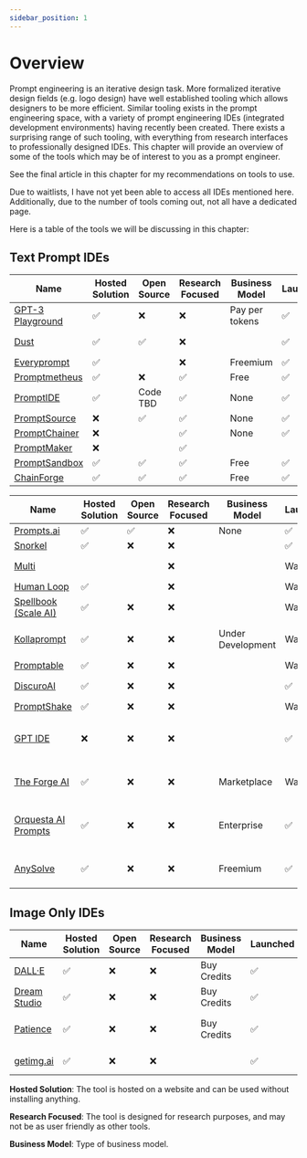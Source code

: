 ```yaml
---
sidebar_position: 1
---
```


# Overview

Prompt engineering is an iterative design task. More formalized iterative design
fields (e.g. logo design) have well established tooling which allows designers to
be more efficient. Similar tooling exists in the prompt engineering space, with
a variety of prompt engineering IDEs (integrated development environments) having 
recently been created. There exists a surprising range of such tooling, with everything
from research interfaces to professionally designed IDEs.
This chapter will provide an overview of some of the tools which may be of interest to
you as a prompt engineer.

See the final article in this chapter for my recommendations on tools to use.

Due to waitlists, I have not yet been able to access all IDEs mentioned here. 
Additionally, due to the number of tools coming out, not all have a dedicated page.


Here is a table of the tools we will be discussing in this chapter:

## Text Prompt IDEs
| Name | Hosted Solution | Open Source | Research Focused| Business Model| Launched | Modalities | Supported Providers |
| ------------------------------------------ | -- | --| --| ------ | ------- | ---- | ---- |
| [GPT-3 Playground](https://beta.openai.com/docs/quickstart) | ✅ | ❌ | ❌ | Pay per tokens | ✅ | Text | OpenAI|
| [Dust](https://dust.tt/)                   | ✅ | ✅ | ❌|  | ✅ | Text | OpenAI, Cohere |
| [Everyprompt](https://www.everyprompt.com) | ✅ | |    ❌| Freemium | ✅ | Text | OpenAI |
| [Promptmetheus](https://promptmetheus.com) | ✅ | ❌ | ✅ | Free | ✅ | Text | OpenAI |
| [PromptIDE](https://prompt.vizhub.ai)      | ✅ | Code TBD |✅ | None | ✅ | Text | |
| [PromptSource](https://github.com/bigscience-workshop/promptsource)    | ❌ | ✅ | ✅ | None | ✅ |  Text | |
| [PromptChainer](https://arxiv.org/pdf/2203.06566.pdf) | ❌ |  | ✅ | None | ✅ |  Text | |
| [PromptMaker](https://dl.acm.org/doi/abs/10.1145/3491101.3503564) |❌ | | ✅| | | Text| |
| [PromptSandbox](https://promptsandbox.io) | ✅ | ✅ | ✅ | Free | ✅ | Text | OpenAI |
| [ChainForge](https://github.com/ianarawjo/ChainForge) | ✅ | ✅ | ✅ | Free | ✅ | Text | OpenAI |

| Name | Hosted Solution | Open Source | Research Focused| Business Model| Launched | Modalities | Supported Providers |
| ------------------------------------------ | -- | --| --| ------ | ------- | ---- | ---- |
| [Prompts.ai](https://prompts.ai/)           | ✅ | ✅ | ❌| None | ✅ | Text | OpenAI |
| [Snorkel](https://snorkel.ai/snorkel-flow-platform/foundation-model/) | ✅ | ❌ | ❌|  | ✅ | Text | |
| [Multi](https://www.multi.tech) |  |  | ❌ |  | Wait list | Text, Image | |
| [Human Loop](https://humanloop.com) | ✅ |  | ❌ |  | Wait list| Text | |
| [Spellbook (Scale AI)](https://scale.com/spellbook) | ✅ | ❌ | ❌|  | Wait list | Text | |
| [Kollaprompt](https://kollaprompt.com) | ✅ | ❌ | ❌| Under Development | Wait list | Text, Image, Audio | OpenAI, Stable Diffusion |
| [Promptable](https://promptable.ai/projects/default/workspace) | ✅ | ❌ | ❌|  | Wait list | Text | OpenAI|
| [DiscuroAI](https://www.discuro.com) | ✅ | ❌ | ❌|  | ✅ | Text, Image | OpenAI|
| [PromptShake](https://promptshake.com/?ref=producthunt) | ✅ | ❌ | ❌|  | Wait list | Text | |
| [GPT IDE](https://gptide.com) | ❌ | ❌ | ❌|  | ✅ | Text, images + audio later | OpenAI, later Stability.AI and more |
| [The Forge AI](https://theforgeai.com/) | ✅ | ❌ | ❌ | Marketplace | Wait list | Text, Images | OpenAI, Stable Diffusion |
| [Orquesta AI Prompts](https://orquesta.cloud/platform/ai-llm-prompts) | ✅ | ❌ | ❌ | Enterprise | ✅ | Text | Custom, Public, Private LLMs |
| [AnySolve](https://www.anysolve.ai/)  | ✅ | ❌ | ❌ | Freemium | ✅ | Text, images + audio later | OpenAI, Stability.AI and more |

## Image Only IDEs

| Name | Hosted Solution | Open Source | Research Focused| Business Model| Launched | Modalities | Supported Providers |
| ------------------------------------------ | -- | --| --| ------ | ------- | ---- | ---- |
| [DALL·E](https://labs.openai.com) | ✅ | ❌ | ❌ | Buy Credits | ✅ |  Text2Image | OpenAI DALLE|
| [Dream Studio](https://beta.dreamstudio.ai/dream) | ✅ | ❌ | ❌ | Buy Credits | ✅ |  Text2Image | Stable Diffusion |
| [Patience](https://www.patience.ai/faq) | ✅ | ❌ | ❌ | Buy Credits | ✅ |  Text2Image | Stable Diffusion, OpenAI|
| [getimg.ai](https://getimg.ai/guides) | ✅ | ❌ | ❌ |  | ✅ |  Text2Image, AIEditor | |

**Hosted Solution**: The tool is hosted on a website and can be used without installing anything.

**Research Focused**: The tool is designed for research purposes, and may not be as
user friendly as other tools.

**Business Model**: Type of business model.





